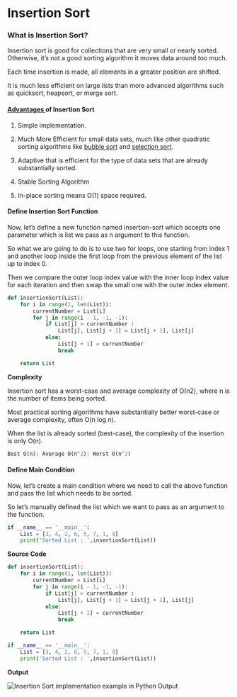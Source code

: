 # Insertion Sort

### What is Insertion Sort?

Insertion sort is good for collections that are very small or nearly sorted. Otherwise, it’s not a good sorting algorithm it moves data around too much.

Each time insertion is made, all elements in a greater position are shifted.

It is much less efficient on large lists than more advanced algorithms such as quicksort, heapsort, or merge sort.

#### [Advantages ](https://en.wikipedia.org/wiki/Insertion_sort)of Insertion Sort

1. Simple implementation.

2. Much More Efficient for small data sets, much like other quadratic sorting algorithms like [bubble sort](https://codezup.com//bubble-sort-implementation-example-in-python/) and [selection sort](https://codezup.com//selection-sort-using-for-loop-in-python/).

3. Adaptive that is efficient for the type of data sets that are already substantially sorted.

4. Stable Sorting Algorithm

5. In-place sorting means O\(1\) space required.

#### Define Insertion Sort Function

Now, let’s define a new function named insertion-sort which accepts one parameter which is list we pass as n argument to this function.

So what we are going to do is to use two for loops, one starting from index 1 and another loop inside the first loop from the previous element of the list up to index 0.

Then we compare the outer loop index value with the inner loop index value for each iteration and then swap the small one with the outer index element.

```py
def insertionSort(List):
    for i in range(1, len(List)):
        currentNumber = List[i]
        for j in range(i - 1, -1, -1):
            if List[j] > currentNumber :
                List[j], List[j + 1] = List[j + 1], List[j]
            else:
                List[j + 1] = currentNumber
                break

    return List
```

**Complexity**

Insertion sort has a worst-case and average complexity of О\(n2\), where n is the number of items being sorted.

Most practical sorting algorithms have substantially better worst-case or average complexity, often O\(n log n\).

When the list is already sorted \(best-case\), the complexity of the insertion is only O\(n\).

```py
Best O(n); Average O(n^2); Worst O(n^2)
```

#### Define Main Condition

Now, let’s create a main condition where we need to call the above function and pass the list which needs to be sorted.

So let’s manually defined the list which we want to pass as an argument to the function.

```py
if __name__ == '__main__':
    List = [3, 4, 2, 6, 5, 7, 1, 9]
    print('Sorted List : ',insertionSort(List))
```

**Source Code**

```py
def insertionSort(List):
    for i in range(1, len(List)):
        currentNumber = List[i]
        for j in range(i - 1, -1, -1):
            if List[j] > currentNumber :
                List[j], List[j + 1] = List[j + 1], List[j]
            else:
                List[j + 1] = currentNumber
                break

    return List

if __name__ == '__main__':
    List = [3, 4, 2, 6, 5, 7, 1, 9]
    print('Sorted List : ',insertionSort(List))
```

**Output**

![Insertion Sort implementation example in Python Output](https://i2.wp.com/codezup.com/wp-content/uploads/2020/01/Insertion-Sort-implementation-example-in-Python.png?resize=665%2C163&ssl=1)

